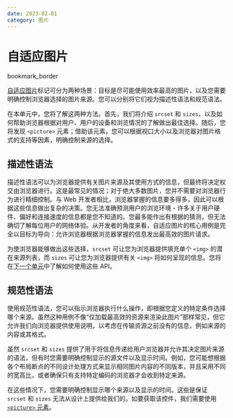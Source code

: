 ```yaml
---
date: 2023-02-01
category: 图片
---
```

# 自适应图片

bookmark_border

[自适应图片](/web/design/responsive-images)标记可分为两种场景：目标是尽可能使用效率最高的图片，以及您需要明确控制浏览器选择的图片来源。您可以分别将它们视为描述性语法和规范语法。

在本单元中，您将了解这两种方法。首先，我们将介绍 `srcset` 和 `sizes`，以及如何帮助浏览器根据对用户、用户的设备和浏览情况的了解做出最佳选择。随后，您将发现 `<picture>` 元素；借助该元素，您可以根据视口大小以及浏览器对图片格式的支持等因素，明确控制来源的选择。

## 描述性语法

描述性语法可以为浏览器提供有关图片来源及其使用方式的信息，但最终将决定权交由浏览器进行。这是最常见的情况；对于绝大多数图片，您并不需要对浏览器行为进行精细控制。与 Web 开发者相比，浏览器掌握的信息要多得多，因此可以根据这些信息做出复杂的决策。您无法准确预测用户的浏览环境 - 许多关于用户硬件、偏好和连接速度的信息都是您不知道的。您最多能作出有根据的猜测，但无法确切了解每位用户的网络体验。从开发者的角度来看，自适应图片的核心用例是完全以目标为导向：允许浏览器根据浏览器掌握的信息发出最高效的图片请求。

为使浏览器能够做出这些选择，`srcset` 可让您为浏览器提供填充单个 `<img>` 的潜在来源列表，而 `sizes` 可让您为浏览器提供有关 `<img>` 将如何呈现的信息。您将在[下一个单元](/web/images/descriptive)中了解如何使用这些 API。

## 规范性语法

使用规范性语法，您可以指示浏览器执行什么操作，即根据您定义的特定条件选择哪个来源。虽然这种用例不像“仅加载最高效的资源来渲染此图片”那样常见，但它允许我们向浏览器提供使用说明，以考虑在传输资源之前没有的信息，例如来源的内容或其格式。

虽然 `srcset` 和 `sizes` 提供了用于将信息传递给用户浏览器并允许其决定图片来源的语法，但有时您需要明确控制显示的源文件以及显示时间。例如，您可能想根据各个布局断点的不同设计处理方式来显示相同图片内容的不同版本，并且采用不同的宽高比，或者确保只有支持特定编码的浏览器才会收到特定来源。

在这些情况下，您需要明确控制显示哪个来源以及显示的时间。这些是保证 `srcset` 和 `sizes` 无法从设计上提供给我们的。如要获取该控件，我们需要使用 [`<picture>` 元素](/web/images/prescriptive)。

